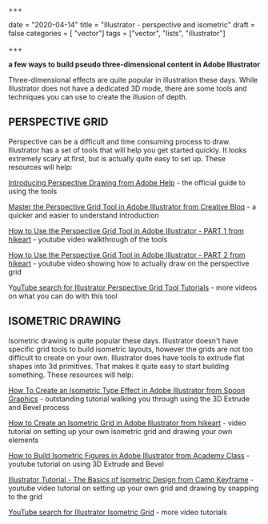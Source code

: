 +++

date = "2020-04-14"
title = "Illustrator - perspective and isometric"
draft = false
categories = [ "vector"]
tags = ["vector", "lists", "illustrator"]

+++

**a few ways to build pseudo three-dimensional content in Adobe Illustrator**

<!--more-->

Three-dimensional effects are quite popular in illustration these days. While Illustrator does not have a dedicated 3D mode, there are some tools and techniques you can use to create the illusion of depth. 



## PERSPECTIVE GRID



Perspective can be a difficult and time consuming process to draw. Illustrator has a set of tools that will help you get started quickly. It looks extremely scary at first, but is actually quite easy to set up. These resources will help: 



[Introducing Perspective Drawing from Adobe Help](https://helpx.adobe.com/illustrator/using/perspective-drawing.html) - the official guide to using the tools



[Master the Perspective Grid Tool in Adobe Illustrator from Creative Bloq](https://www.creativebloq.com/illustrator/using-perspective-grid-tool-51514869) - a quicker and easier to understand introduction



[How to Use the Perspective Grid Tool in Adobe Illustrator - PART 1 from hikeart](https://youtu.be/MMHmfUlptzs) - youtube video walkthrough of the tools



[How to Use the Perspective Grid Tool in Adobe Illustrator - PART 2 from hikeart](https://youtu.be/GM_1fr0tCFo) - youtube video showing how to actually draw on the perspective grid



Y[ouTube search for Illustrator Perspective Grid Tool Tutorials](https://www.youtube.com/results?search_query=illustrator+perspective+grid+tutorial) - more videos on what you can do with this tool



## ISOMETRIC DRAWING



Isometric drawing is quite popular these days. Illustrator doesn't have specific grid tools to build isometric layouts, however the grids are not too difficult to create on your own. Illustrator does have tools to extrude flat shapes into 3d primitives. That makes it quite easy to start building something. These resources will help:



[How To Create an Isometric Type Effect in Adobe Illustrator from Spoon Graphics](https://blog.spoongraphics.co.uk/tutorials/create-isometric-type-effect-adobe-illustrator) - outstanding tutorial walking you through using the 3D Extrude and Bevel process



[How to Create an Isometric Grid in Adobe Illustrator from hikeart](https://youtu.be/XA-MjLBYITI) - video tutorial on setting up your own isometric grid and drawing your own elements



[How to Build Isometric Figures in Adobe Illustrator from Academy Class](https://youtu.be/2-EbD0TiVg4) - youtube tutorial on using 3D Extrude and Bevel



[Illustrator Tutorial - The Basics of Isometric Design from Camp Keyframe](https://youtu.be/fZ14PgMkFRQ) - youtube video tutorial on setting up your own grid and drawing by snapping to the grid



[YouTube search for Illustrator Isometric Grid](https://www.youtube.com/results?search_query=illustrator+isometric+grid) - more video tutorials
